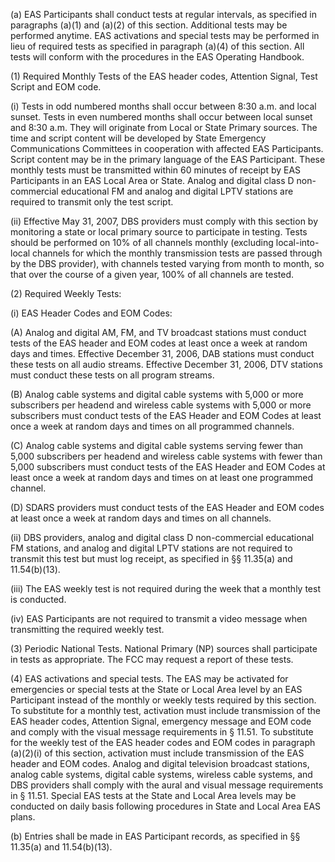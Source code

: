 (a) EAS Participants shall conduct tests at regular intervals, as specified in paragraphs (a)(1) and (a)(2) of this section. Additional tests may be performed anytime. EAS activations and special tests may be performed in lieu of required tests as specified in paragraph (a)(4) of this section. All tests will conform with the procedures in the EAS Operating Handbook.

(1) Required Monthly Tests of the EAS header codes, Attention Signal, Test Script and EOM code.

(i) Tests in odd numbered months shall occur between 8:30 a.m. and local sunset. Tests in even numbered months shall occur between local sunset and 8:30 a.m. They will originate from Local or State Primary sources. The time and script content will be developed by State Emergency Communications Committees in cooperation with affected EAS Participants. Script content may be in the primary language of the EAS Participant. These monthly tests must be transmitted within 60 minutes of receipt by EAS Participants in an EAS Local Area or State. Analog and digital class D non-commercial educational FM and analog and digital LPTV stations are required to transmit only the test script.

(ii) Effective May 31, 2007, DBS providers must comply with this section by monitoring a state or local primary source to participate in testing. Tests should be performed on 10% of all channels monthly (excluding local-into-local channels for which the monthly transmission tests are passed through by the DBS provider), with channels tested varying from month to month, so that over the course of a given year, 100% of all channels are tested.

(2) Required Weekly Tests:

(i) EAS Header Codes and EOM Codes:

(A) Analog and digital AM, FM, and TV broadcast stations must conduct tests of the EAS header and EOM codes at least once a week at random days and times. Effective December 31, 2006, DAB stations must conduct these tests on all audio streams. Effective December 31, 2006, DTV stations must conduct these tests on all program streams.

(B) Analog cable systems and digital cable systems with 5,000 or more subscribers per headend and wireless cable systems with 5,000 or more subscribers must conduct tests of the EAS Header and EOM Codes at least once a week at random days and times on all programmed channels.

(C) Analog cable systems and digital cable systems serving fewer than 5,000 subscribers per headend and wireless cable systems with fewer than 5,000 subscribers must conduct tests of the EAS Header and EOM Codes at least once a week at random days and times on at least one programmed channel.

(D) SDARS providers must conduct tests of the EAS Header and EOM codes at least once a week at random days and times on all channels.

(ii) DBS providers, analog and digital class D non-commercial educational FM stations, and analog and digital LPTV stations are not required to transmit this test but must log receipt, as specified in §§ 11.35(a) and 11.54(b)(13).

(iii) The EAS weekly test is not required during the week that a monthly test is conducted.

(iv) EAS Participants are not required to transmit a video message when transmitting the required weekly test.

(3) Periodic National Tests. National Primary (NP) sources shall participate in tests as appropriate. The FCC may request a report of these tests.

(4) EAS activations and special tests. The EAS may be activated for emergencies or special tests at the State or Local Area level by an EAS Participant instead of the monthly or weekly tests required by this section. To substitute for a monthly test, activation must include transmission of the EAS header codes, Attention Signal, emergency message and EOM code and comply with the visual message requirements in § 11.51. To substitute for the weekly test of the EAS header codes and EOM codes in paragraph (a)(2)(i) of this section, activation must include transmission of the EAS header and EOM codes. Analog and digital television broadcast stations, analog cable systems, digital cable systems, wireless cable systems, and DBS providers shall comply with the aural and visual message requirements in § 11.51. Special EAS tests at the State and Local Area levels may be conducted on daily basis following procedures in State and Local Area EAS plans.

(b) Entries shall be made in EAS Participant records, as specified in §§ 11.35(a) and 11.54(b)(13).

